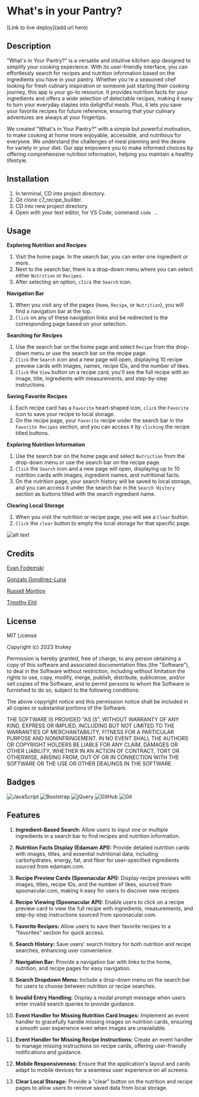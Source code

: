 # What's in your Pantry?

[Link to live deploy](add url here)

## Description

"What's in Your Pantry?" is a versatile and intuitive kitchen app designed to simplify your cooking experience. With its user-friendly interface, you can effortlessly search for recipes and nutrition information based on the ingredients you have in your pantry. Whether you're a seasoned chef looking for fresh culinary inspiration or someone just starting their cooking journey, this app is your go-to resource. It provides nutrition facts for your ingredients and offers a wide selection of delectable recipes, making it easy to turn your everyday staples into delightful meals. Plus, it lets you save your favorite recipes for future reference, ensuring that your culinary adventures are always at your fingertips.

We created "What's in Your Pantry?" with a simple but powerful motivation, to make cooking at home more enjoyable, accessible, and nutritious for everyone. We understand the challenges of meal planning and the desire for variety in your diet. Our app empowers you to make informed choices by offering comprehensive nutrition information, helping you maintain a healthy lifestyle.

## Installation

1. In terminal, CD into project directory.
2. Git clone c7_recipe_builder.
3. CD into new project directory.
4. Open with your text editor, for VS Code, command `code .`.

## Usage

**Exploring Nutrition and Recipes**
1. Visit the home page. In the search bar, you can enter one ingredient or more.
2. Next to the search bar, there is a drop-down menu where you can select either `Nutrition` or `Recipes`.
3. After selecting an option, `click` the `Search` icon.

**Navigation Bar**
1. When you visit any of the pages (`Home`, `Recipe`, or `Nutrition`), you will find a navigation bar at the top.
2. `Click` on any of these navigation links and be redirected to the corresponding page based on your selection.

**Searching for Recipes**
1. Use the search bar on the home page and select `Recipe` from the drop-down menu or use the search bar on the recipe page.
2. `Click` the `Search` icon and a new page will open, displaying 10 recipe preview cards with images, names, recipe IDs, and the number of likes.
3. `Click` the `View` button on a recipe card, you'll see the full recipe with an image, title, ingredients with measurements, and step-by-step instructions.

**Saving Favorite Recipes**
1. Each recipe card has a `Favorite` heart-shaped icon, `click` the `Favorite` icon to save your recipe to local storage.
2. On the recipe page, your `Favorite` recipe under the search bar in the `Favorite Recipes` section, and you can access it by `clicking` the recipe titled buttons.

**Exploring Nutrition Information**
1. Use the search bar on the home page and select `Nutriction` from the drop-down menu or use the search bar on the recipe page.
2. `Click` the `Search` icon and a new page will open, displaying up to 10 nutrition cards with images, ingredient names, and nutritional facts.
3. On the nutrition page, your search history will be saved to local storage, and you can access it under the search bar in the `Search History` section as buttons titled with the search ingredient name.

**Clearing Local Storage**

1. When you visit the nutrition or recipe page, you will see a `Clear` button.
2. `Click` the `clear` button to empty the local storage for that specific page.

![alt text](assets/images/screenshot.png)

## Credits

[Evan Fodemski](https://github.com/EvanFodemski)

[Gonzalo Gondinez-Luna](https://github.com/GonzaloGodinez)

[Russell Montjoy](https://github.com/Montjrj)

[Timothy Ehli](https://github.com/Saosyn)

## License

MIT License

Copyright (c) 2023 ltrokey

Permission is hereby granted, free of charge, to any person obtaining a copy
of this software and associated documentation files (the "Software"), to deal
in the Software without restriction, including without limitation the rights
to use, copy, modify, merge, publish, distribute, sublicense, and/or sell
copies of the Software, and to permit persons to whom the Software is
furnished to do so, subject to the following conditions:

The above copyright notice and this permission notice shall be included in all
copies or substantial portions of the Software.

THE SOFTWARE IS PROVIDED "AS IS", WITHOUT WARRANTY OF ANY KIND, EXPRESS OR
IMPLIED, INCLUDING BUT NOT LIMITED TO THE WARRANTIES OF MERCHANTABILITY,
FITNESS FOR A PARTICULAR PURPOSE AND NONINFRINGEMENT. IN NO EVENT SHALL THE
AUTHORS OR COPYRIGHT HOLDERS BE LIABLE FOR ANY CLAIM, DAMAGES OR OTHER
LIABILITY, WHETHER IN AN ACTION OF CONTRACT, TORT OR OTHERWISE, ARISING FROM,
OUT OF OR IN CONNECTION WITH THE SOFTWARE OR THE USE OR OTHER DEALINGS IN THE
SOFTWARE.

## Badges

![JavaScript](https://img.shields.io/badge/javascript-%23323330.svg?style=for-the-badge&logo=javascript&logoColor=%23F7DF1E) ![Bootstrap](https://img.shields.io/badge/bootstrap-%238511FA.svg?style=for-the-badge&logo=bootstrap&logoColor=white) 	![jQuery](https://img.shields.io/badge/jquery-%230769AD.svg?style=for-the-badge&logo=jquery&logoColor=white) ![GitHub](https://img.shields.io/badge/github-%23121011.svg?style=for-the-badge&logo=github&logoColor=white) ![Git](https://img.shields.io/badge/git-%23F05033.svg?style=for-the-badge&logo=git&logoColor=white)

## Features

1. **Ingredient-Based Search:** Allow users to input one or multiple ingredients in a search bar to find recipes and nutrition information.

2. **Nutrition Facts Display (Edamam API):** Provide detailed nutrition cards with images, titles, and essential nutritional data, including carbohydrates, energy, fat, and fiber for user-specified ingredients sourced from edamam.com.

3. **Recipe Preview Cards (Spoonacular API):** Display recipe previews with images, titles, recipe IDs, and the number of likes, sourced from spoonacular.com, making it easy for users to discover new recipes.

4. **Recipe Viewing (Spoonacular API):** Enable users to click on a recipe preview card to view the full recipe with ingredients, measurements, and step-by-step instructions sourced from spoonacular.com.

5. **Favorite Recipes:** Allow users to save their favorite recipes to a "favorites" section for quick access.

6. **Search History:** Save users' search history for both nutrition and recipe searches, enhancing user convenience.

7. **Navigation Bar:** Provide a navigation bar with links to the home, nutrition, and recipe pages for easy navigation.

8. **Search Dropdown Menu:** Include a drop-down menu on the search bar for users to choose between nutrition or recipe searches.

9. **Invalid Entry Handling:** Display a modal prompt message when users enter invalid search queries to provide guidance.

10. **Event Handler for Missing Nutrition Card Images:** Implement an event handler to gracefully handle missing images on nutrition cards, ensuring a smooth user experience even when images are unavailable.

11. **Event Handler for Missing Recipe Instructions:** Create an event handler to manage missing instructions on recipe cards, offering user-friendly notifications and guidance.

12. **Mobile Responsiveness:** Ensure that the application's layout and cards adapt to mobile devices for a seamless user experience on all screens.

13. **Clear Local Storage:** Provide a "clear" button on the nutrition and recipe pages to allow users to remove saved data from local storage.


